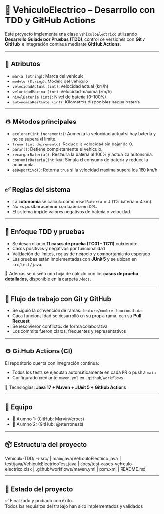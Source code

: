 # 🚗 VehiculoElectrico – Desarrollo con TDD y GitHub Actions

Este proyecto implementa una clase `VehiculoElectrico` utilizando **Desarrollo Guiado por Pruebas (TDD)**, control de versiones con **Git y GitHub**, e integración continua mediante **GitHub Actions**.

---

## 🧩 Atributos

- `marca (String)`: Marca del vehiculo
- `modelo (String)`: Modelo del vehiculo
- `velocidadActual (int)`: Velocidad actual (km/h)
- `velocidadMaxima (int)`: Velocidad máxima (km/h)
- `nivelBateria (int)`: Nivel de batería (0–100%)
- `autonomiaRestante (int)`: Kilometros disponibles segun batería

---

## ⚙️ Métodos principales

- `acelerar(int incremento)`: Aumenta la velocidad actual si hay batería y no se supera el limite.
- `frenar(int decremento)`: Reduce la velocidad sin bajar de 0.
- `parar()`: Detiene completamente el vehiculo.
- `recargarBateria()`: Restaura la batería al 100% y actualiza autonomia.
- `consumirBateria(int km)`: Simula el consumo de batería y reduce la autonomia.
- `esDeportivo()`: Retorna `true` si la velocidad maxima supera los 180 km/h.

---

## ✅ Reglas del sistema

- La **autonomia** se calcula como `nivelBateria × 4` (1% batería = 4 km).
- No es posible acelerar con batería en 0%.
- El sistema impide valores negativos de batería o velocidad.

---

## 🧪 Enfoque TDD y pruebas

  - Se desarrollaron **11 casos de prueba (TC01 – TC11)** cubriendo:
  - Casos positivos y negativos por funcionalidad
  - Validación de límites, reglas de negocio y comportamiento esperado
  - Las pruebas están implementadas con **JUnit 5** y se ubican en `src/test/java`.

📄 Además se diseñó una hoja de cálculo con los **casos de prueba detallados**, disponible en la carpeta `/docs`.

---

## 🔁 Flujo de trabajo con Git y GitHub

- Se siguió la convención de ramas: `feature/nombre-funcionalidad`
- Cada funcionalidad se desarrolló en su propia rama, con su **Pull Request**
- Se resolvieron conflictos de forma colaborativa
- Los commits fueron claros, frecuentes y representativos

---

## ⚙️ GitHub Actions (CI)

El repositorio cuenta con integración continua:
- Todos los tests se ejecutan automáticamente en cada PR o push a `main`
- Configurado mediante `maven.yml` en `.github/workflows`

🔧 Tecnologías: **Java 17 + Maven + JUnit 5 + GitHub Actions**

---

## 👥 Equipo

- 👤 Alumno 1: (GitHub: MarvinVeroes)
- 👤 Alumno 2: (GitHub: @eterronesb)

---

## 📦 Estructura del proyecto

Vehiculo-TDD/ -> src/ | main/java/VehiculoElectrico.java │ test/java/VehiculoElectricoTest.java | docs/test-cases-vehiculo-electrico.xlsx | .github/workflows/maven.yml | pom.xml | README.md


---

## 🎯 Estado del proyecto

✅ Finalizado y probado con éxito.  
Todos los requisitos del trabajo han sido implementados y validados.
